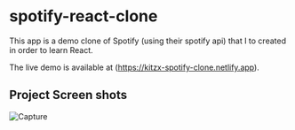 # spotify-react-clone
This app is a demo clone of Spotify (using their spotify api) that I to created in order to learn React.


The live demo is available at (https://kitzx-spotify-clone.netlify.app).





## Project Screen shots 
![Capture](https://user-images.githubusercontent.com/36028384/92411303-ed640480-f164-11ea-9b44-4e5ea63e1b2b.PNG)
